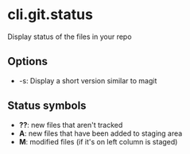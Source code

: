 # cli.git.status

Display status of the files in your repo

## Options

- -s: Display a short version similar to magit

## Status symbols

- **??**: new files that aren't tracked
- **A**: new files that have been added to staging area
- **M**: modified files (if it's on left column is staged)
